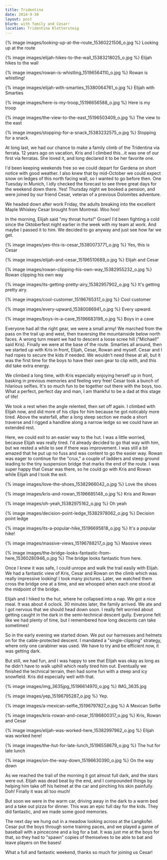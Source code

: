 ```yaml
---
title: Tridentina
date: 2014-9-30
layout: post
blurb: with family and Cesar!
location: Tridentina Klettersteig
---
```


{% image images/looking-up-at-the-route_15360221506_o.jpg %}
Looking up at the route



{% image images/elijah-hikes-to-the-wall_15383218025_o.jpg %}
Elijah hikes to the wall



{% image images/rowan-is-whistling_15196564110_o.jpg %}
Rowan is whistling!



{% image images/elijah-with-smarties_15380064761_o.jpg %}
Elijah with Smarties



{% image images/here-is-my-troop_15196656588_o.jpg %}
Here is my troop



{% image images/the-view-to-the-east_15196503409_o.jpg %}
The view to the east



{% image images/stopping-for-a-snack_15383232575_o.jpg %}
Stopping for a snack.



At long last, we had our chance to make a family climb of the Tridentina via
ferrata. 12 years ago on vacation, Kris and I climbed this...it was one of our
first via ferratas. She loved it, and long declared it to be her favorite one.

I'd been keeping weekends free so we could depart for Gardena on short notice
with good weather. I also knew that by mid-October we could expect snow on
ledges of this north facing wall, so I wanted to go before then. One Tuesday in
Munich, I idly checked the forecast to see three great days for the weekend down
there. Yes! Thursday night we booked a pension, and were joined by our friend
Cesar, veteran of a previous Dolomites adventure.

We headed down after work Friday, the adults breaking into the excellent Maple
Whiskey Cesar brought from Montreal. Woo hoo!

In the morning, Elijah said "my throat hurts!" Groan! I'd been fighting a cold
since the Oktoberfest night earlier in the week with my team at work. And maybe
I passed it to him. We decided to go anyway and just see how far we get.

{% image images/yes-this-is-cesar_15380073771_o.jpg %}
Yes, this is Cesar



{% image images/elijah-and-cesar_15196510689_o.jpg %}
Elijah and Cesar



{% image images/rowan-clipping-his-own-way_15382955232_o.jpg %}
Rowan clipping his own way



{% image images/its-getting-pretty-airy_15382957902_o.jpg %}
It's getting pretty airy.



{% image images/cool-customer_15196765317_o.jpg %}
Cool customer



{% image images/every-upward_15380086941_o.jpg %}
Every upward.



{% image images/boys-in-a-cave_15196683198_o.jpg %}
Boys in a cave



Everyone had all the right gear, we were a small army! We marched from the pass
on the trail up and west, then traversing the mountainside below north faces. A
wrong turn meant we had to descent a loose scree hill ("Michael!" said
Kris). Finally we were at the base of the route. Smarties all around, then we
started up with Kris in front, Elijah, Cesar, Rowan and myself. Cesar and I had
ropes to secure the kids if needed. We wouldn't need these at all, but it was
the first time for the boys to have their own gear to clip with, and this did
take extra energy.

We climbed a long time, with Kris especially enjoying herself up in front,
basking in previous memories and feeling very free! Cesar took a bunch of
hilarious selfies. It's so much fun to be together out there with the boys,
too. What a perfect, perfect day and man, I am thankful to be a dad at this
stage of life!

We took a rest when the angle relented, then set off again. I climbed with
Elijah now, and did more of his clips for him because he got noticably more
tired. Above the waterfall, after a long steep section we made a short traverse
and I rigged a handline along a narrow ledge so we could have an extended rest.

Here, we could exit to an easier way to the hut. I was a little worried, because
Elijah was really tired. I'd already decided to go that way with him, but we
rested a while to see if there was improvement. I was still a bit amazed that he
put up no fuss and was content to go the easier way. Rowan was eager to continue
for the "crux," a couple of ladders and steep ground leading to the tiny
suspension bridge that marks the end of the route. I was super happy that Cesar
was there, so he could go with Kris and Rowan while Elijah and I took the exit.

{% image images/love-the-shoes_15382966042_o.jpg %}
Love the shoes



{% image images/kris-and-rowan_15196685148_o.jpg %}
Kris and Rowan



{% image images/oh-yeah_15382975162_o.jpg %}
Oh yeah



{% image images/decision-point-ledge_15382978062_o.jpg %}
Decision point ledge



{% image images/its-a-popular-hike_15196695818_o.jpg %}
It's a popular hike!



{% image images/massive-views_15196788217_o.jpg %}
Massive views



{% image images/the-bridge-looks-fantastic-from-here_15360280946_o.jpg %}
The bridge looks fantastic from here.



Once I knew it was safe, I could unrope and walk the trail easily with
Elijah. We had a fantastic view of Kris, Cesar and Rowan on the climb which was
really impressive looking! I took many pictures. Later, we watched them cross
the bridge one at a time, and we whooped when each one stood at the midpoint of
the bridge.

Elijah and I hiked to the hut, where he collapsed into a nap. We got a nice
meal. It was about 4 oclock. 30 minutes later, the family arrived. We ate and I
got nervous that we should head down soon. I really felt worried about getting
caught in the dark in the semi-technical descent gully. Everyone felt like we
had plenty of time, but I remembered how long descents can take sometimes!

So in the early evening we started down. We put our harnesses and helmets on for
the cable-protected descent. I mandated a "single-clipping" strategy, where only
one carabiner was used. We have to try and be efficient now, it was getting
dark.

But still, we had fun, and I was happy to see that Elijah was okay as long as he
didn't have to walk uphill which really tired him out. Eventually we finished
the technical terrain, then had some fun with a steep and icy snowfield. Kris
did especially well with that.

{% image images/img_3635jpg_15196614970_o.jpg %}
IMG_3635.jpg



{% image images/yep_15196795287_o.jpg %}
Yep.



{% image images/a-mexican-selfie_15196797827_o.jpg %}
A Mexican Selfie



{% image images/kris-rowan-and-cesar_15196800317_o.jpg %}
Kris, Rowan and Cesar



{% image images/elijah-was-worked-here_15382997962_o.jpg %}
Elijah was worked here!



{% image images/the-hut-for-late-lunch_15196558679_o.jpg %}
The hut for late lunch



{% image images/on-the-way-down_15196630390_o.jpg %}
On the way down



As we reached the trail of the morning it got almost full dark, and the stars
were out. Elijah was dead beat by the end, and I compounded things by helping
him take off his helmet at the car and pinching his skin painfully. Doh! Finally
it was all too much!

But soon we were in the warm car, driving away in the dark to a warm bed and a
take out pizza for dinner. This was an epic full day for the kids. They did
fantastic, and we made some good memories.

The next day we hung out in a meadow looking across at the Langkofel. Cesar put
the boys through some training paces, and we played a game of baseball with a
pincecone and a log for a bat. It was just me at the boys for that, so they had
to "spawn" copies of themselves to be able to bat and leave players on the
bases!

What a full and fantastic weekend, thanks so much for joining us Cesar!



